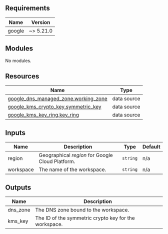 <!-- BEGIN_TF_DOCS -->


## Requirements

| Name | Version |
|------|---------|
| google | ~> 5.21.0 |

## Modules

No modules.

## Resources

| Name | Type |
|------|------|
| [google_dns_managed_zone.working_zone](https://registry.terraform.io/providers/hashicorp/google/latest/docs/data-sources/dns_managed_zone) | data source |
| [google_kms_crypto_key.symmetric_key](https://registry.terraform.io/providers/hashicorp/google/latest/docs/data-sources/kms_crypto_key) | data source |
| [google_kms_key_ring.key_ring](https://registry.terraform.io/providers/hashicorp/google/latest/docs/data-sources/kms_key_ring) | data source |

## Inputs

| Name | Description | Type | Default |
|------|-------------|------|---------|
| region | Geographical *region* for Google Cloud Platform. | `string` | n/a |
| workspace | The name of the workspace. | `string` | n/a |

## Outputs

| Name | Description |
|------|-------------|
| dns\_zone | The DNS zone bound to the workspace. |
| kms\_key | The ID of the symmetric crypto key for the workspace. |
<!-- END_TF_DOCS -->